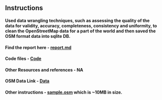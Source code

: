 ## Instructions

#### Used data wrangling techniques, such as assessing the quality of the data for validity, accuracy, completeness, consistency and uniformity, to clean the OpenStreetMap data for a part of the world and then saved the OSM format data into sqlite DB.


#### Find the report here - [report.md](https://github.com/gupta-ashutosh/udacity-DAND/blob/master/P3_data_wrangling/report.md)
#### Code files - [Code](https://github.com/gupta-ashutosh/udacity-DAND/tree/master/P3_data_wrangling)
#### Other Resources and references - NA
#### OSM Data Link - [Data](https://mapzen.com/data/metro-extracts/metro/new-delhi_india/)
#### Other instructions - [sample.osm](https://github.com/gupta-ashutosh/udacity-DAND/blob/master/P3_data_wrangling/small_sample.osm) which is ~10MB in size.

